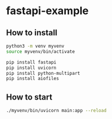 # fastapi-example



## How to install

```sh
python3 -m venv myvenv
source myvenv/bin/activate

pip install fastapi
pip install uvicorn
pip install python-multipart
pip install aiofiles
```

## How to start
```sh
./myvenv/bin/uvicorn main:app --reload
```
